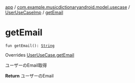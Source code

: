 [app](../../index.md) / [com.example.musicdictionaryandroid.model.usecase](../index.md) / [UserUseCaseImp](index.md) / [getEmail](./get-email.md)

# getEmail

`fun getEmail(): `[`String`](https://kotlinlang.org/api/latest/jvm/stdlib/kotlin/-string/index.html)

Overrides [UserUseCase.getEmail](../-user-use-case/get-email.md)

ユーザーのEmail取得

**Return**
ユーザーのEmail

